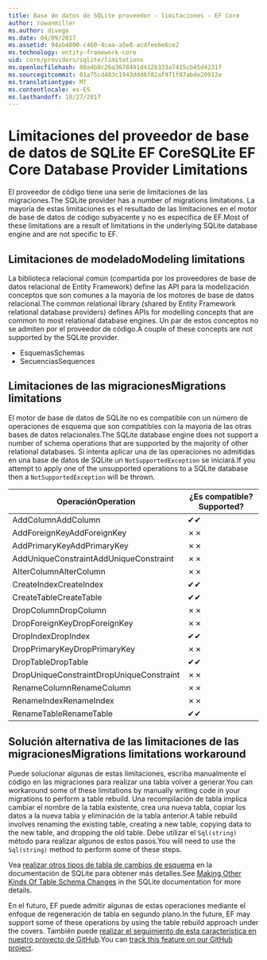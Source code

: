 ```yaml
---
title: Base de datos de SQLite proveedor - limitaciones - EF Core
author: rowanmiller
ms.author: divega
ms.date: 04/09/2017
ms.assetid: 94ab4800-c460-4caa-a5e8-acdfee6e6ce2
ms.technology: entity-framework-core
uid: core/providers/sqlite/limitations
ms.openlocfilehash: 08a4b8c26a3678491d412b333a7415cb45d4231f
ms.sourcegitcommit: 01a75cd483c1943ddd6f82af971f07abde20912e
ms.translationtype: MT
ms.contentlocale: es-ES
ms.lasthandoff: 10/27/2017
---
```

# <a name="sqlite-ef-core-database-provider-limitations"></a><span data-ttu-id="25bd1-102">Limitaciones del proveedor de base de datos de SQLite EF Core</span><span class="sxs-lookup"><span data-stu-id="25bd1-102">SQLite EF Core Database Provider Limitations</span></span>

<span data-ttu-id="25bd1-103">El proveedor de código tiene una serie de limitaciones de las migraciones.</span><span class="sxs-lookup"><span data-stu-id="25bd1-103">The SQLite provider has a number of migrations limitations.</span></span> <span data-ttu-id="25bd1-104">La mayoría de estas limitaciones es el resultado de las limitaciones en el motor de base de datos de código subyacente y no es específica de EF.</span><span class="sxs-lookup"><span data-stu-id="25bd1-104">Most of these limitations are a result of limitations in the underlying SQLite database engine and are not specific to EF.</span></span>

## <a name="modeling-limitations"></a><span data-ttu-id="25bd1-105">Limitaciones de modelado</span><span class="sxs-lookup"><span data-stu-id="25bd1-105">Modeling limitations</span></span>

<span data-ttu-id="25bd1-106">La biblioteca relacional común (compartida por los proveedores de base de datos relacional de Entity Framework) define las API para la modelización conceptos que son comunes a la mayoría de los motores de base de datos relacional.</span><span class="sxs-lookup"><span data-stu-id="25bd1-106">The common relational library (shared by Entity Framework relational database providers) defines APIs for modelling concepts that are common to most relational database engines.</span></span> <span data-ttu-id="25bd1-107">Un par de estos conceptos no se admiten por el proveedor de código.</span><span class="sxs-lookup"><span data-stu-id="25bd1-107">A couple of these concepts are not supported by the SQLite provider.</span></span>

* <span data-ttu-id="25bd1-108">Esquemas</span><span class="sxs-lookup"><span data-stu-id="25bd1-108">Schemas</span></span>
* <span data-ttu-id="25bd1-109">Secuencias</span><span class="sxs-lookup"><span data-stu-id="25bd1-109">Sequences</span></span>

## <a name="migrations-limitations"></a><span data-ttu-id="25bd1-110">Limitaciones de las migraciones</span><span class="sxs-lookup"><span data-stu-id="25bd1-110">Migrations limitations</span></span>

<span data-ttu-id="25bd1-111">El motor de base de datos de SQLite no es compatible con un número de operaciones de esquema que son compatibles con la mayoría de las otras bases de datos relacionales.</span><span class="sxs-lookup"><span data-stu-id="25bd1-111">The SQLite database engine does not support a number of schema operations that are supported by the majority of other relational databases.</span></span> <span data-ttu-id="25bd1-112">Si intenta aplicar una de las operaciones no admitidas en una base de datos de SQLite un `NotSupportedException` se iniciará.</span><span class="sxs-lookup"><span data-stu-id="25bd1-112">If you attempt to apply one of the unsupported operations to a SQLite database then a `NotSupportedException` will be thrown.</span></span>

| <span data-ttu-id="25bd1-113">Operación</span><span class="sxs-lookup"><span data-stu-id="25bd1-113">Operation</span></span>            | <span data-ttu-id="25bd1-114">¿Es compatible?</span><span class="sxs-lookup"><span data-stu-id="25bd1-114">Supported?</span></span> |
| -------------------- | ---------- |
| <span data-ttu-id="25bd1-115">AddColumn</span><span class="sxs-lookup"><span data-stu-id="25bd1-115">AddColumn</span></span>            | <span data-ttu-id="25bd1-116">✔</span><span class="sxs-lookup"><span data-stu-id="25bd1-116">✔</span></span>          |
| <span data-ttu-id="25bd1-117">AddForeignKey</span><span class="sxs-lookup"><span data-stu-id="25bd1-117">AddForeignKey</span></span>        | <span data-ttu-id="25bd1-118">✗</span><span class="sxs-lookup"><span data-stu-id="25bd1-118">✗</span></span>          |
| <span data-ttu-id="25bd1-119">AddPrimaryKey</span><span class="sxs-lookup"><span data-stu-id="25bd1-119">AddPrimaryKey</span></span>        | <span data-ttu-id="25bd1-120">✗</span><span class="sxs-lookup"><span data-stu-id="25bd1-120">✗</span></span>          |
| <span data-ttu-id="25bd1-121">AddUniqueConstraint</span><span class="sxs-lookup"><span data-stu-id="25bd1-121">AddUniqueConstraint</span></span>  | <span data-ttu-id="25bd1-122">✗</span><span class="sxs-lookup"><span data-stu-id="25bd1-122">✗</span></span>          |
| <span data-ttu-id="25bd1-123">AlterColumn</span><span class="sxs-lookup"><span data-stu-id="25bd1-123">AlterColumn</span></span>          | <span data-ttu-id="25bd1-124">✗</span><span class="sxs-lookup"><span data-stu-id="25bd1-124">✗</span></span>          |
| <span data-ttu-id="25bd1-125">CreateIndex</span><span class="sxs-lookup"><span data-stu-id="25bd1-125">CreateIndex</span></span>          | <span data-ttu-id="25bd1-126">✔</span><span class="sxs-lookup"><span data-stu-id="25bd1-126">✔</span></span>          |
| <span data-ttu-id="25bd1-127">CreateTable</span><span class="sxs-lookup"><span data-stu-id="25bd1-127">CreateTable</span></span>          | <span data-ttu-id="25bd1-128">✔</span><span class="sxs-lookup"><span data-stu-id="25bd1-128">✔</span></span>          |
| <span data-ttu-id="25bd1-129">DropColumn</span><span class="sxs-lookup"><span data-stu-id="25bd1-129">DropColumn</span></span>           | <span data-ttu-id="25bd1-130">✗</span><span class="sxs-lookup"><span data-stu-id="25bd1-130">✗</span></span>          |
| <span data-ttu-id="25bd1-131">DropForeignKey</span><span class="sxs-lookup"><span data-stu-id="25bd1-131">DropForeignKey</span></span>       | <span data-ttu-id="25bd1-132">✗</span><span class="sxs-lookup"><span data-stu-id="25bd1-132">✗</span></span>          |
| <span data-ttu-id="25bd1-133">DropIndex</span><span class="sxs-lookup"><span data-stu-id="25bd1-133">DropIndex</span></span>            | <span data-ttu-id="25bd1-134">✔</span><span class="sxs-lookup"><span data-stu-id="25bd1-134">✔</span></span>          |
| <span data-ttu-id="25bd1-135">DropPrimaryKey</span><span class="sxs-lookup"><span data-stu-id="25bd1-135">DropPrimaryKey</span></span>       | <span data-ttu-id="25bd1-136">✗</span><span class="sxs-lookup"><span data-stu-id="25bd1-136">✗</span></span>          |
| <span data-ttu-id="25bd1-137">DropTable</span><span class="sxs-lookup"><span data-stu-id="25bd1-137">DropTable</span></span>            | <span data-ttu-id="25bd1-138">✔</span><span class="sxs-lookup"><span data-stu-id="25bd1-138">✔</span></span>          |
| <span data-ttu-id="25bd1-139">DropUniqueConstraint</span><span class="sxs-lookup"><span data-stu-id="25bd1-139">DropUniqueConstraint</span></span> | <span data-ttu-id="25bd1-140">✗</span><span class="sxs-lookup"><span data-stu-id="25bd1-140">✗</span></span>          |
| <span data-ttu-id="25bd1-141">RenameColumn</span><span class="sxs-lookup"><span data-stu-id="25bd1-141">RenameColumn</span></span>         | <span data-ttu-id="25bd1-142">✗</span><span class="sxs-lookup"><span data-stu-id="25bd1-142">✗</span></span>          |
| <span data-ttu-id="25bd1-143">RenameIndex</span><span class="sxs-lookup"><span data-stu-id="25bd1-143">RenameIndex</span></span>          | <span data-ttu-id="25bd1-144">✗</span><span class="sxs-lookup"><span data-stu-id="25bd1-144">✗</span></span>          |
| <span data-ttu-id="25bd1-145">RenameTable</span><span class="sxs-lookup"><span data-stu-id="25bd1-145">RenameTable</span></span>          | <span data-ttu-id="25bd1-146">✔</span><span class="sxs-lookup"><span data-stu-id="25bd1-146">✔</span></span>          |

## <a name="migrations-limitations-workaround"></a><span data-ttu-id="25bd1-147">Solución alternativa de las limitaciones de las migraciones</span><span class="sxs-lookup"><span data-stu-id="25bd1-147">Migrations limitations workaround</span></span>

<span data-ttu-id="25bd1-148">Puede solucionar algunas de estas limitaciones, escriba manualmente el código en las migraciones para realizar una tabla volver a generar.</span><span class="sxs-lookup"><span data-stu-id="25bd1-148">You can workaround some of these limitations by manually writing code in your migrations to perform a table rebuild.</span></span> <span data-ttu-id="25bd1-149">Una recompilación de tabla implica cambiar el nombre de la tabla existente, crea una nueva tabla, copiar los datos a la nueva tabla y eliminación de la tabla anterior.</span><span class="sxs-lookup"><span data-stu-id="25bd1-149">A table rebuild involves renaming the existing table, creating a new table, copying data to the new table, and dropping the old table.</span></span> <span data-ttu-id="25bd1-150">Debe utilizar el `Sql(string)` método para realizar algunos de estos pasos.</span><span class="sxs-lookup"><span data-stu-id="25bd1-150">You will need to use the `Sql(string)` method to perform some of these steps.</span></span>

<span data-ttu-id="25bd1-151">Vea [realizar otros tipos de tabla de cambios de esquema](http://sqlite.org/lang_altertable.html#otheralter) en la documentación de SQLite para obtener más detalles.</span><span class="sxs-lookup"><span data-stu-id="25bd1-151">See [Making Other Kinds Of Table Schema Changes](http://sqlite.org/lang_altertable.html#otheralter) in the SQLite documentation for more details.</span></span>

<span data-ttu-id="25bd1-152">En el futuro, EF puede admitir algunas de estas operaciones mediante el enfoque de regeneración de tabla en segundo plano.</span><span class="sxs-lookup"><span data-stu-id="25bd1-152">In the future, EF may support some of these operations by using the table rebuild approach under the covers.</span></span> <span data-ttu-id="25bd1-153">También puede [realizar el seguimiento de esta característica en nuestro proyecto de GitHub](https://github.com/aspnet/EntityFramework/issues/329).</span><span class="sxs-lookup"><span data-stu-id="25bd1-153">You can [track this feature on our GitHub project](https://github.com/aspnet/EntityFramework/issues/329).</span></span>
